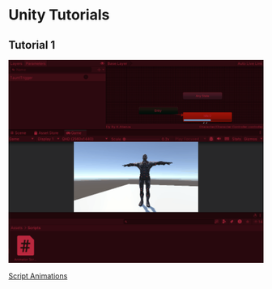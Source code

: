 # Unity Tutorials
## Tutorial 1

![Tutorial 1 gif](Animatie.gif)

[Script Animations](Assets/Scripts/Animator%20Script.cs)